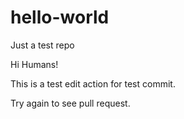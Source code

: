 # hello-world
Just a test repo

Hi Humans!

This is a test edit action for test commit.

Try again to see pull request.

